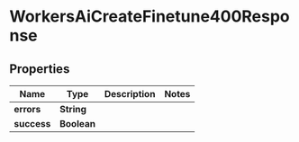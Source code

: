 

# WorkersAiCreateFinetune400Response


## Properties

| Name | Type | Description | Notes |
|------------ | ------------- | ------------- | -------------|
|**errors** | **String** |  |  |
|**success** | **Boolean** |  |  |



